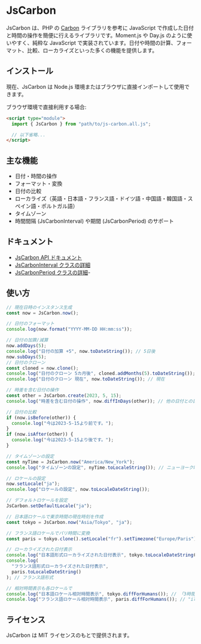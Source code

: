 # JsCarbon

JsCarbon は、PHP の [Carbon](https://carbon.nesbot.com/) ライブラリを参考に JavaScript で作成した日付と時間の操作を簡便に行えるライブラリです。Moment.js や Day.js のように使いやすく、純粋な JavaScript で実装されています。日付や時間の計算、フォーマット、比較、ローカライズといった多くの機能を提供します。

## インストール

現在、JsCarbon は Node.js 環境またはブラウザに直接インポートして使用できます。

ブラウザ環境で直接利用する場合:

```html
<script type="module">
  import { JsCarbon } from "path/to/js-carbon.all.js";

  // 以下省略...
</script>
```

## 主な機能

- 日付・時間の操作
- フォーマット・変換
- 日付の比較
- ローカライズ（英語・日本語・フランス語・ドイツ語・中国語・韓国語・スペイン語・ポルトガル語）
- タイムゾーン
- 時間間隔 (JsCarbonInterval) や期間 (JsCarbonPeriod) のサポート

## ドキュメント

- [JsCarbon API ドキュメント](docs/JsCarbonAPI.md)
- [JsCarbonInterval クラスの詳細](docs/JsCarbonInterval.md)
- [JsCarbonPeriod クラスの詳細](docs/JsCarbonPeriod.md)-

## 使い方

```js
// 現在日時のインスタンス生成
const now = JsCarbon.now();

// 日付のフォーマット
console.log(now.format("YYYY-MM-DD HH:mm:ss"));

// 日付の加算/減算
now.addDays(5);
console.log("日付の加算 +5", now.toDateString()); // 5日後
now.subDays(5);
// 日付のクローン
const cloned = now.clone();
console.log("日付のクローン 5カ月後", cloned.addMonths(5).toDateString()); // 5カ月後
console.log("日付のクローン 現在", now.toDateString()); // 現在

// 時差を含む日付の操作
const other = JsCarbon.create(2023, 5, 15);
console.log("時差を含む日付の操作", now.diffInDays(other)); // 他の日付との日数差

// 日付の比較
if (now.isBefore(other)) {
  console.log("今は2023-5-15より前です。");
}
if (now.isAfter(other)) {
  console.log("今は2023-5-15より後です。");
}

// タイムゾーンの設定
const nyTime = JsCarbon.now("America/New_York");
console.log("タイムゾーンの設定", nyTime.toLocaleString()); // ニューヨーク時間で表示

// ロケールの設定
now.setLocale("ja");
console.log("ロケールの設定", now.toLocaleDateString());

// デフォルトロケールを設定
JsCarbon.setDefaultLocale("ja");

// 日本語ロケールで東京時間の現在時刻を作成
const tokyo = JsCarbon.now("Asia/Tokyo", "ja");

// フランス語ロケールでパリ時間に変換
const paris = tokyo.clone().setLocale("fr").setTimezone("Europe/Paris");

// ローカライズされた日付表示
console.log("日本語形式ローカライズされた日付表示", tokyo.toLocaleDateString()); // 日本語形式
console.log(
  "フランス語形式ローカライズされた日付表示",
  paris.toLocaleDateString()
); // フランス語形式

// 相対時間表示も各ロケールで
console.log("日本語ロケール相対時間表示", tokyo.diffForHumans()); // 「3時間前」など
console.log("フランス語ロケール相対時間表示", paris.diffForHumans()); // "il y a 3 heures" など
```

## ライセンス

JsCarbon は MIT ライセンスのもとで提供されます。
